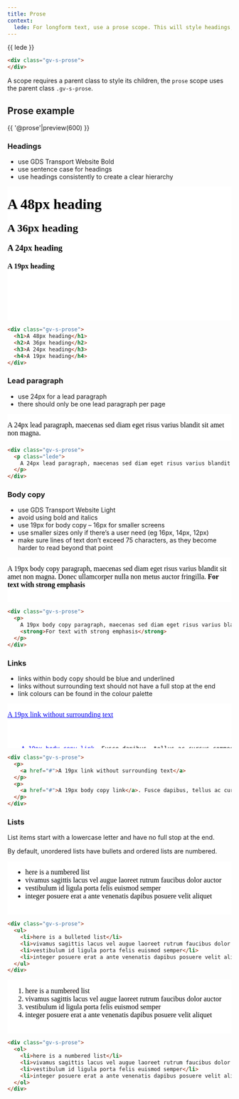 ```yaml
---
title: Prose
context:
  lede: For longform text, use a prose scope. This will style headings, paragraph text, lists, links and the strong element.
---
```


<div class="lede">
  {{ lede }}
</div>

```html
<div class="gv-s-prose">
</div>
```
A scope requires a parent class to style its children, the `prose` scope uses the parent class `.gv-s-prose`.


## Prose example

<div class="example-preview">
  {{ '@prose'|preview(600) }}
</div>


### Headings

* use GDS Transport Website Bold
* use sentence case for headings
* use headings consistently to create a clear hierarchy

<div class="example">
  <iframe srcdoc='
    <link media="all" rel="stylesheet" href="/stylesheets/govuk-frontend.css">
    <style>
      html {
        background: white;
      }
    </style>
    <div class="gv-s-prose">
      <h1>A 48px heading</h1>
      <h2>A 36px heading</h2>
      <h3>A 24px heading</h3>
      <h4>A 19px heading</h4>
    </div>
  '
  marginwidth="0"
  marginheight="0"
  frameborder="0"
  vspace="0"
  hspace="0"
  scrolling="yes"
  style="
    height: 300px;
    width: 100%;
    margin: 0;
    padding: 0;
  ">
  </iframe>
</div>

```html
<div class="gv-s-prose">
  <h1>A 48px heading</h1>
  <h2>A 36px heading</h2>
  <h3>A 24px heading</h3>
  <h4>A 19px heading</h4>
</div>
```


### Lead paragraph

* use 24px for a lead paragraph
* there should only be one lead paragraph per page

<div class="example">
  <iframe srcdoc='
    <link media="all" rel="stylesheet" href="/stylesheets/govuk-frontend.css">
    <style>
      html {
        background: white;
      }
    </style>
    <div class="gv-s-prose">
      <p class="lede">
        A 24px lead paragraph, maecenas sed diam eget risus varius blandit sit amet non magna.
      </p>
      <p>
        A 19px body copy paragraph, maecenas sed diam eget risus varius blandit sit amet non magna.
      </p>
    </div>
  '
  marginwidth="0"
  marginheight="0"
  frameborder="0"
  vspace="0"
  hspace="0"
  scrolling="yes"
  style="
    height: 60px;
    width: 100%;
    margin: 0;
    padding: 0;
  ">
  </iframe>
</div>

```html
<div class="gv-s-prose">
  <p class="lede">
    A 24px lead paragraph, maecenas sed diam eget risus varius blandit sit amet non magna.
  </p>
</div>
```


### Body copy

* use GDS Transport Website Light
* avoid using bold and italics
* use 19px for body copy – 16px for smaller screens
* use smaller sizes only if there’s a user need (eg 16px, 14px, 12px)
* make sure lines of text don’t exceed 75 characters, as they become harder to read beyond that point

<div class="example">
  <iframe srcdoc='
    <link media="all" rel="stylesheet" href="/stylesheets/govuk-frontend.css">
    <style>
      html {
        background: white;
      }
    </style>
    <div class="gv-s-prose">
      <p>
        A 19px body copy paragraph, maecenas sed diam eget risus varius blandit sit amet non magna. Donec ullamcorper nulla non metus auctor fringilla.
        <strong>For text with strong emphasis</strong>
      </p>
    </div>
  '
  marginwidth="0"
  marginheight="0"
  frameborder="0"
  vspace="0"
  hspace="0"
  scrolling="yes"
  style="
    height: 100px;
    width: 100%;
    margin: 0;
    padding: 0;
  ">
  </iframe>
</div>

```html
<div class="gv-s-prose">
  <p>
    A 19px body copy paragraph, maecenas sed diam eget risus varius blandit sit amet non magna. Donec ullamcorper nulla non metus auctor fringilla.
    <strong>For text with strong emphasis</strong>
  </p>
</div>
```

### Links

* links within body copy should be blue and underlined
* links without surrounding text should not have a full stop at the end
* link colours can be found in the colour palette

<div class="example">
  <iframe srcdoc='
    <link media="all" rel="stylesheet" href="/stylesheets/govuk-frontend.css">
    <style>
      html {
        background: white;
      }
    </style>
    <div class="gv-s-prose">
      <p>
        <a href="#">A 19px link without surrounding text</a>
      </p>

      <p>
        <a href="#">A 19px body copy link</a>. Fusce dapibus, tellus ac cursus commodo, tortor mauris condimentum nibh, ut fermentum massa justo sit amet risus.
      </p>
    </div>
  '
  marginwidth="0"
  marginheight="0"
  frameborder="0"
  vspace="0"
  hspace="0"
  scrolling="yes"
  style="
    height: 100px;
    width: 100%;
    margin: 0;
    padding: 0;
  ">
  </iframe>
</div>

```html
<div class="gv-s-prose">
  <p>
    <a href="#">A 19px link without surrounding text</a>
  </p>
  <p>
    <a href="#">A 19px body copy link</a>. Fusce dapibus, tellus ac cursus commodo, tortor mauris condimentum nibh, ut fermentum massa justo sit amet risus.
  </p>
</div>
```

### Lists

List items start with a lowercase letter and have no full stop at the end.

By default, unordered lists have bullets and ordered lists are numbered.

<div class="example">
  <iframe srcdoc='
    <link media="all" rel="stylesheet" href="/stylesheets/govuk-frontend.css">
    <style>
      html {
        background: white;
      }
    </style>
    <div class="gv-s-prose">
      <ul>
        <li>here is a numbered list</li>
        <li>vivamus sagittis lacus vel augue laoreet rutrum faucibus dolor auctor</li>
        <li>vestibulum id ligula porta felis euismod semper</li>
        <li>integer posuere erat a ante venenatis dapibus posuere velit aliquet</li>
      </ul>
    </div>
  '
  marginwidth="0"
  marginheight="0"
  frameborder="0"
  vspace="0"
  hspace="0"
  scrolling="yes"
  style="
    height: 120px;
    width: 100%;
    margin: 0;
    padding: 0;
  ">
  </iframe>
</div>

```html
<div class="gv-s-prose">
  <ul>
    <li>here is a bulleted list</li>
    <li>vivamus sagittis lacus vel augue laoreet rutrum faucibus dolor auctor</li>
    <li>vestibulum id ligula porta felis euismod semper</li>
    <li>integer posuere erat a ante venenatis dapibus posuere velit aliquet</li>
  </ul>
</div>
```

<div class="example">
  <iframe srcdoc='
    <link media="all" rel="stylesheet" href="/stylesheets/govuk-frontend.css">
    <style>
      html {
        background: white;
      }
    </style>
    <div class="gv-s-prose">
      <ol>
        <li>here is a numbered list</li>
        <li>vivamus sagittis lacus vel augue laoreet rutrum faucibus dolor auctor</li>
        <li>vestibulum id ligula porta felis euismod semper</li>
        <li>integer posuere erat a ante venenatis dapibus posuere velit aliquet</li>
      </ol>
    </div>
  '
  marginwidth="0"
  marginheight="0"
  frameborder="0"
  vspace="0"
  hspace="0"
  scrolling="yes"
  style="
    height: 120px;
    width: 100%;
    margin: 0;
    padding: 0;
  ">
  </iframe>
</div>

```html
<div class="gv-s-prose">
  <ol>
    <li>here is a numbered list</li>
    <li>vivamus sagittis lacus vel augue laoreet rutrum faucibus dolor auctor</li>
    <li>vestibulum id ligula porta felis euismod semper</li>
    <li>integer posuere erat a ante venenatis dapibus posuere velit aliquet</li>
  </ol>
</div>
```
